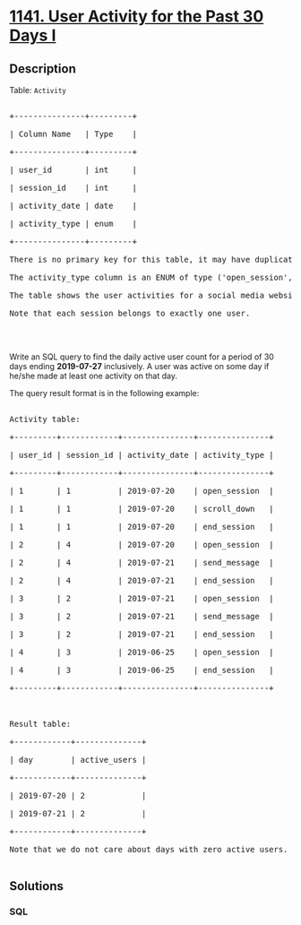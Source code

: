 # [1141. User Activity for the Past 30 Days I](https://leetcode.com/problems/user-activity-for-the-past-30-days-i)



## Description

<p>Table: <code>Activity</code></p>



<pre>

+---------------+---------+

| Column Name   | Type    |

+---------------+---------+

| user_id       | int     |

| session_id    | int     |

| activity_date | date    |

| activity_type | enum    |

+---------------+---------+

There is no primary key for this table, it may have duplicate rows.

The activity_type column is an ENUM of type (&#39;open_session&#39;, &#39;end_session&#39;, &#39;scroll_down&#39;, &#39;send_message&#39;).

The table shows the user activities for a social media website. 

Note that each session belongs to exactly one user.

</pre>



<p>&nbsp;</p>



<p>Write an SQL query to find the daily active user count for a period of 30 days ending <strong>2019-07-27</strong>&nbsp;inclusively. A user was active on some day if he/she made at least one activity on that day.</p>



<p>The query result format is in the following example:</p>



<pre>

Activity table:

+---------+------------+---------------+---------------+

| user_id | session_id | activity_date | activity_type |

+---------+------------+---------------+---------------+

| 1       | 1          | 2019-07-20    | open_session  |

| 1       | 1          | 2019-07-20    | scroll_down   |

| 1       | 1          | 2019-07-20    | end_session   |

| 2       | 4          | 2019-07-20    | open_session  |

| 2       | 4          | 2019-07-21    | send_message  |

| 2       | 4          | 2019-07-21    | end_session   |

| 3       | 2          | 2019-07-21    | open_session  |

| 3       | 2          | 2019-07-21    | send_message  |

| 3       | 2          | 2019-07-21    | end_session   |

| 4       | 3          | 2019-06-25    | open_session  |

| 4       | 3          | 2019-06-25    | end_session   |

+---------+------------+---------------+---------------+



Result table:

+------------+--------------+ 

| day        | active_users |

+------------+--------------+ 

| 2019-07-20 | 2            |

| 2019-07-21 | 2            |

+------------+--------------+ 

Note that we do not care about days with zero active users.

</pre>

## Solutions

<!-- tabs:start -->

### **SQL**

```sql

```

<!-- tabs:end -->